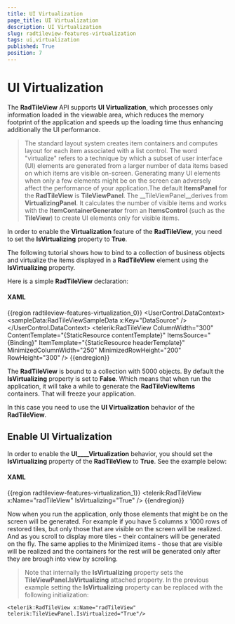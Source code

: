 ```yaml
---
title: UI Virtualization
page_title: UI Virtualization
description: UI Virtualization
slug: radtileview-features-virtualization
tags: ui,virtualization
published: True
position: 7
---
```


# UI Virtualization



The __RadTileView__ API supports __UI Virtualization__, which processes only information loaded in the viewable area, which reduces the memory footprint of the application and speeds up the loading time thus enhancing additionally the UI performance.
			

>The standard layout system creates item containers and computes layout for each item associated with a list control. The word "virtualize" refers to a technique by which a subset of user interface (UI) elements are generated from a larger number of data items based on which items are visible on-screen. Generating many UI elements when only a few elements might be on the screen can adversely affect the performance of your application.The default __ItemsPanel__ for the __RadTileView__ is __TileViewPanel__. The __TileViewPanel__derives from __VirtualizingPanel__. It calculates the number of visible items and works with the __ItemContainerGenerator__ from an __ItemsControl__ (such as the __TileView__) to create UI elements only for visible items.
					

In order to enable the __Virtualization__ feature of the __RadTileView__, you need to set the __IsVirtualizing__ property to __True__.
			

The following tutorial shows how to bind to a collection of business objects and virtualize the items displayed in a __RadTileView__ element using the __IsVirtualizing__ property.
			

Here is a simple __RadTileView__ declaration:
			

#### __XAML__

{{region radtileview-features-virtualization_0}}
	    <UserControl.DataContext>
	        <sampleData:RadTileViewSampleData x:Key="DataSource" />
	    </UserControl.DataContext>
	    <Grid>
	        <telerik:RadTileView ColumnWidth="300" 
	                             ContentTemplate="{StaticResource contentTemplate}"
	                             ItemsSource="{Binding}"
	                             ItemTemplate="{StaticResource headerTemplate}"
	                             MinimizedColumnWidth="250"
	                             MinimizedRowHeight="200"
	                             RowHeight="300" />
	    </Grid>
	{{endregion}}



The __RadTileView__ is bound to a collection with 5000 objects. By default the __IsVirtualizing__ property is set to __False__. Which means that when run the application, it will take a while to generate the __RadTileViewItems__ containers. That will freeze your application.
			

In this case you need to use the __UI Virtualization__ behavior of the __RadTileView__.
			

## Enable UI Virtualization

In order to enable the __UI____Virtualization__ behavior, you should set the __IsVirtualizing__ property of the __RadTileView__ to __True__. See the example below:
				

#### __XAML__

{{region radtileview-features-virtualization_1}}
	    <telerik:RadTileView x:Name="radTileView" IsVirtualizing="True" />
	{{endregion}}



Now when you run the application, only those elements that might be on the screen will be generated. For example if you have 5 columns x 1000 rows of restored tiles, but only those that are visible on the screen will be realized. And as you scroll to display more tiles - their containers will be generated on the fly. The same applies to the Minimized items - those that are visible will be realized and the containers for the rest will be generated only after they are brough into view by scrolling.

>Note that internally the __IsVirtualizing__ property sets the __TileViewPanel.IsVirtualizing__ attached property. In the previous example setting the __IsVirtualizing__ property can be replaced with the following initialization:
						

	<telerik:RadTileView x:Name="radTileView" telerik:TileViewPanel.IsVirtualized="True"/>


